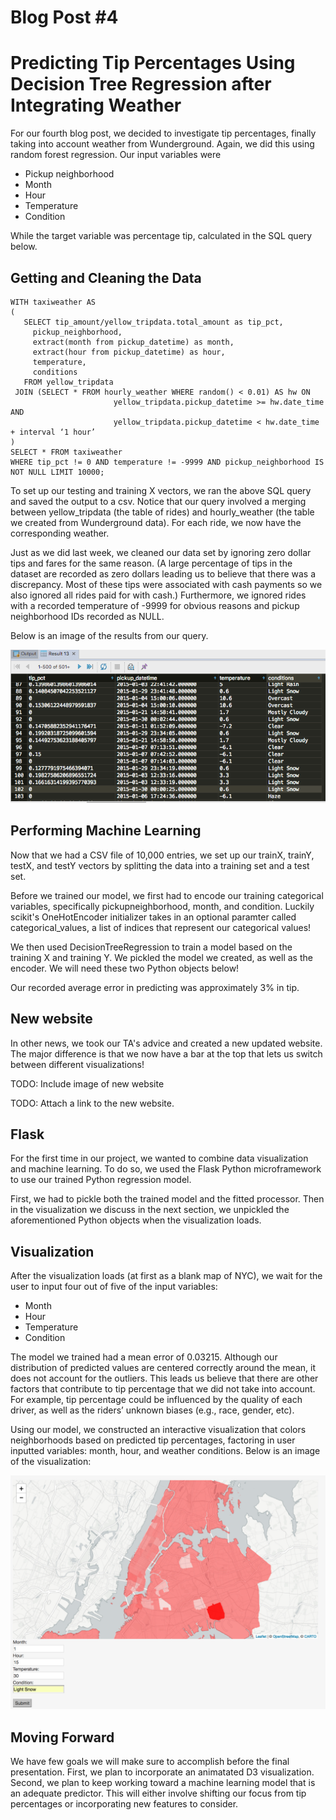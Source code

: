 
# Blog Post #4
# Predicting Tip Percentages Using Decision Tree Regression after Integrating Weather

For our fourth blog post, we decided to investigate tip percentages, finally taking into account weather from Wunderground. Again, we did this using random forest regression. Our input variables were 
- Pickup neighborhood
- Month
- Hour
- Temperature
- Condition

While the target variable was percentage tip, calculated in the SQL query below.

## Getting and Cleaning the Data
```
WITH taxiweather AS
(
   SELECT tip_amount/yellow_tripdata.total_amount as tip_pct,
     pickup_neighborhood,
     extract(month from pickup_datetime) as month,
     extract(hour from pickup_datetime) as hour,
     temperature,
     conditions
   FROM yellow_tripdata
 JOIN (SELECT * FROM hourly_weather WHERE random() < 0.01) AS hw ON
                       yellow_tripdata.pickup_datetime >= hw.date_time AND
                       yellow_tripdata.pickup_datetime < hw.date_time + interval ‘1 hour’
)
SELECT * FROM taxiweather
WHERE tip_pct != 0 AND temperature != -9999 AND pickup_neighborhood IS NOT NULL LIMIT 10000;
```

To set up our testing and training X vectors, we ran the above SQL query and saved the output to a csv. Notice that our query involved a merging between yellow_tripdata (the table of rides) and hourly_weather (the table we created from Wunderground data). For each ride, we now have the corresponding weather.

Just as we did last week, we cleaned our data set by ignoring zero dollar tips and fares for the same reason. (A large percentage of tips in the dataset are recorded as zero dollars leading us to believe that there was a discrepancy. Most of these tips were associated with cash payments so we also ignored all rides paid for with cash.) Furthermore, we ignored rides with a recorded temperature of -9999 for obvious reasons and pickup neighborhood IDs recorded as NULL.


Below is an image of the results from our query.

![Query results](imgs/queryresults.png)

## Performing Machine Learning

Now that we had a CSV file of 10,000 entries, we set up our trainX, trainY, testX, and testY vectors by splitting the data into a training set and a test set. 

Before we trained our model, we first had to encode our training categorical variables, specifically pickupneighborhood, month, and condition. Luckily scikit's OneHotEncoder initializer takes in an optional paramter called categorical_values, a list of indices that represent our categorical values!

We then used DecisionTreeRegression to train a model based on the training X and training Y. We pickled the model we created, as well as the encoder. We will need these two Python objects below!

Our recorded average error in predicting was approximately 3% in tip. 


## New website
In other news, we took our TA's advice and created a new updated website. The major difference is that we now have a bar at the top that lets us switch between different visualizations!

TODO: Include image of new website

TODO: Attach a link to the new website.

## Flask
For the first time in our project, we wanted to combine data visualization and machine learning. To do so, we used the Flask Python microframework to use our trained Python regression model. 

First, we had to pickle both the trained model and the fitted processor. Then in the visualization we discuss in the next section, we unpickled the aforementioned Python objects when the visualization loads.


## Visualization

After the visualization loads (at first as a blank map of NYC), we wait for the user to input four out of five of the input variables:

- Month
- Hour
- Temperature
- Condition


The model we trained had a mean error of 0.03215. Although our distribution of predicted values are centered correctly around the mean, it does not account for the outliers. This leads us believe that there are other factors that contribute to tip percentage that we did not take into account. For example, tip percentage could be influenced by the quality of each driver, as well as the riders’ unknown biases (e.g., race, gender, etc).

Using our model, we constructed an interactive visualization that colors neighborhoods based on predicted tip percentages, factoring in user inputted variables: month, hour, and weather conditions. Below is an image of the visualization:

![ML Visualization](imgs/lloydviz.png)


## Moving Forward
We have few goals we will make sure to accomplish before the final presentation. First, we plan to incorporate an animatated D3 visualization. Second, we plan to keep working toward a machine learning model that is an adequate predictor. This will either involve shifting our focus from tip percentages or incorporating new features to consider.

